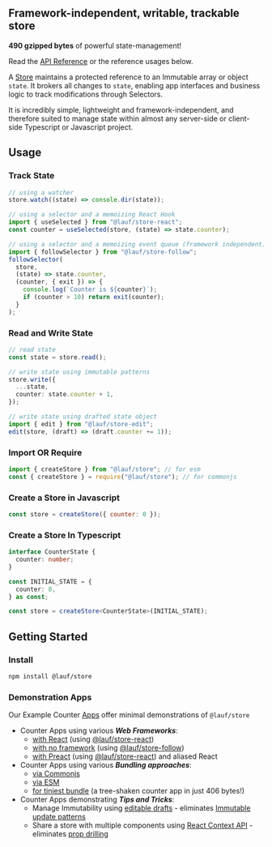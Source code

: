 ## Framework-independent, writable, trackable store

**490 gzipped bytes** of powerful state-management!

Read the [API Reference](https://cefn.com/lauf/api/modules/_lauf_store.html) or the reference usages below.

A [Store](https://cefn.com/lauf/api/types/_lauf_store.Store.html) maintains a protected reference to an Immutable array or object `state`. It brokers all changes to `state`, enabling app interfaces and business logic to track modifications through Selectors.

It is incredibly simple, lightweight and framework-independent, and therefore suited to manage state within almost any server-side or client-side Typescript or Javascript project.

## Usage

### Track State

```typescript
// using a watcher
store.watch((state) => console.dir(state));

// using a selector and a memoizing React Hook
import { useSelected } from "@lauf/store-react";
const counter = useSelected(store, (state) => state.counter);

// using a selector and a memoizing event queue (framework independent)
import { followSelector } from "@lauf/store-follow";
followSelector(
  store,
  (state) => state.counter,
  (counter, { exit }) => {
    console.log(`Counter is ${counter}`);
    if (counter > 10) return exit(counter);
  }
);
```

### Read and Write State

```typescript
// read state
const state = store.read();

// write state using immutable patterns
store.write({
  ...state,
  counter: state.counter + 1,
});

// write state using drafted state object
import { edit } from "@lauf/store-edit";
edit(store, (draft) => (draft.counter += 1));
```

### Import OR Require

```javascript
import { createStore } from "@lauf/store"; // for esm
const { createStore } = require("@lauf/store"); // for commonjs
```

### Create a Store in Javascript

```javascript
const store = createStore({ counter: 0 });
```

### Create a Store In Typescript

```typescript
interface CounterState {
  counter: number;
}

const INITIAL_STATE = {
  counter: 0,
} as const;

const store = createStore<CounterState>(INITIAL_STATE);
```

## Getting Started

### Install

```zsh
npm install @lauf/store
```

### Demonstration Apps

Our Example Counter [Apps](https://github.com/cefn/watchable/tree/main/apps#readme) offer minimal demonstrations of `@lauf/store`

- Counter Apps using various **_Web Frameworks_**:
  - [with React](https://github.com/cefn/watchable/tree/main/apps/counter-react-ts) (using [@lauf/store-react](https://github.com/cefn/watchable/tree/main/packages/store-react#readme))
  - [with no framework](https://github.com/cefn/watchable/tree/main/apps/counter-dom-ts#readme) (using [@lauf/store-follow](https://github.com/cefn/watchable/tree/main/packages/store-follow#readme))
  - [with Preact](https://github.com/cefn/watchable/tree/main/apps/counter-preact-ts#readme) (using [@lauf/store-react](https://github.com/cefn/watchable/tree/main/packages/store-react#readme)) and aliased React
- Counter Apps using various **_Bundling approaches_**:
  - [via Commonjs](https://github.com/cefn/watchable/tree/main/apps/counter-dom-commonjs#readme)
  - [via ESM](https://github.com/cefn/watchable/tree/main/apps/counter-dom-esm#readme)
  - [for tiniest bundle](https://github.com/cefn/watchable/tree/main/apps/counter-dom-tiny#readme) (a tree-shaken counter app in just 406 bytes!)
- Counter Apps demonstrating **_Tips and Tricks_**:
  - Manage Immutability using [editable drafts](https://github.com/cefn/watchable/tree/main/apps/counter-react-ts-edit#readme) - eliminates [Immutable update patterns](https://redux.js.org/usage/structuring-reducers/immutable-update-patterns)
  - Share a store with multiple components using [React Context API](https://github.com/cefn/watchable/tree/main/apps/counter-react-ts-edit-context#readme) - eliminates [prop drilling](https://kentcdodds.com/blog/prop-drilling)
